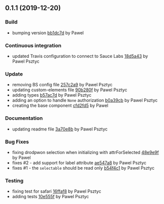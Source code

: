 <a name="0.1.1"></a>
## 0.1.1 (2019-12-20)

### Build

* bumping version [bb1dc7d](https://github.com/advanced-rest-client/authorization-selector/commit/bb1dc7d9e508d5628f62b259793ed98ae992a512) by Pawel


### Continuous integration

* updated Travis configuration to connect to Sauce Labs [18d5a43](https://github.com/advanced-rest-client/authorization-selector/commit/18d5a43d2dee14d5f8ad24861ebfbe341cd06905) by Pawel Psztyc


### Update

* removing BS config file [257c2a9](https://github.com/advanced-rest-client/authorization-selector/commit/257c2a9e5e00e6b41ea63e1a5e183afbe9d86b28) by Pawel Psztyc
* updating custom-elements file [90b280f](https://github.com/advanced-rest-client/authorization-selector/commit/90b280fe1044ced9a3db2650c006fef5d3c1a601) by Pawel Psztyc
* adding types [b57ac7d](https://github.com/advanced-rest-client/authorization-selector/commit/b57ac7df2949aa8caff928028fddc7da7fa478f4) by Pawel Psztyc
* adding an option to handle `None` authorization [b0a39cb](https://github.com/advanced-rest-client/authorization-selector/commit/b0a39cb692499d40ae7f2802bff162c23dd7dd8b) by Pawel Psztyc
* creating the base component [cfd2fd5](https://github.com/advanced-rest-client/authorization-selector/commit/cfd2fd5bcf7dde4479381016215ea5b47d02b05d) by Pawel


### Documentation

* updating readme file [3a70e8b](https://github.com/advanced-rest-client/authorization-selector/commit/3a70e8b6c385b903fe11df5453b24c35d16e953f) by Pawel Psztyc


### Bug Fixes

* fixing drodpwon selection when initializing with attrForSelected [48e9e9f](https://github.com/advanced-rest-client/authorization-selector/commit/48e9e9ff4561b5d58eb449e239fd8f6696c78479) by Pawel
* fixes #2 - add support for label attribute [ae547a8](https://github.com/advanced-rest-client/authorization-selector/commit/ae547a8d5b9ae03460875d0cc47debf33ebc4f26) by Pawel Psztyc
* fixes #1 - the `selectable` should be read only [b54f4c1](https://github.com/advanced-rest-client/authorization-selector/commit/b54f4c14564200487e196fd012ba1442546b8cbe) by Pawel Psztyc


### Testing

* fixing test for safari [16ffaf8](https://github.com/advanced-rest-client/authorization-selector/commit/16ffaf87eac81da7e8715f57148cc1f600661e18) by Pawel Psztyc
* adding tests [10e555f](https://github.com/advanced-rest-client/authorization-selector/commit/10e555f3de1506ea061d6e4a25b0cac3a8475369) by Pawel Psztyc



